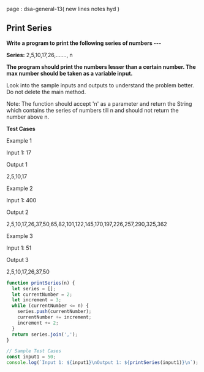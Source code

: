  page : dsa-general-13( new lines notes hyd )

## **Print Series**

**Write a program to print the following series of numbers ---**

**Series:** 2,5,10,17,26,…...., n

**The program should print the numbers lesser than a certain number. The max number should be taken as a variable input.**

Look into the sample inputs and outputs to understand the problem better. Do not delete the main method.

Note: The function should accept 'n' as a parameter and return the String which contains the series of numbers till n and should not return the number above n.

**Test Cases**

Example 1

Input 1: 17

Output 1

2,5,10,17

Example 2

Input 1: 400

Output 2

2,5,10,17,26,37,50,65,82,101,122,145,170,197,226,257,290,325,362

Example 3

Input 1: 51

Output 3

2,5,10,17,26,37,50



```javascript
function printSeries(n) {
  let series = [];
  let currentNumber = 2;
  let increment = 3;
  while (currentNumber <= n) {
    series.push(currentNumber);
    currentNumber += increment;
    increment += 2;
  }
  return series.join(',');
}

// Sample Test Cases
const input1 = 50;
console.log(`Input 1: ${input1}\nOutput 1: ${printSeries(input1)}\n`);
```
